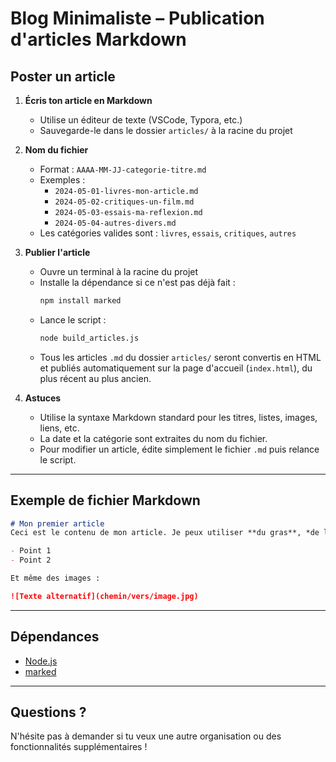 # Blog Minimaliste – Publication d'articles Markdown

## Poster un article

1. **Écris ton article en Markdown**
   - Utilise un éditeur de texte (VSCode, Typora, etc.)
   - Sauvegarde-le dans le dossier `articles/` à la racine du projet

2. **Nom du fichier**
   - Format : `AAAA-MM-JJ-categorie-titre.md`
   - Exemples :
     - `2024-05-01-livres-mon-article.md`
     - `2024-05-02-critiques-un-film.md`
     - `2024-05-03-essais-ma-reflexion.md`
     - `2024-05-04-autres-divers.md`
   - Les catégories valides sont : `livres`, `essais`, `critiques`, `autres`

3. **Publier l'article**
   - Ouvre un terminal à la racine du projet
   - Installe la dépendance si ce n'est pas déjà fait :
     ```bash
     npm install marked
     ```
   - Lance le script :
     ```bash
     node build_articles.js
     ```
   - Tous les articles `.md` du dossier `articles/` seront convertis en HTML et publiés automatiquement sur la page d'accueil (`index.html`), du plus récent au plus ancien.

4. **Astuces**
   - Utilise la syntaxe Markdown standard pour les titres, listes, images, liens, etc.
   - La date et la catégorie sont extraites du nom du fichier.
   - Pour modifier un article, édite simplement le fichier `.md` puis relance le script.

---

## Exemple de fichier Markdown

```markdown
# Mon premier article
Ceci est le contenu de mon article. Je peux utiliser **du gras**, *de l'italique*, des listes :

- Point 1
- Point 2

Et même des images :

![Texte alternatif](chemin/vers/image.jpg)
```

---

## Dépendances
- [Node.js](https://nodejs.org/)
- [marked](https://www.npmjs.com/package/marked)

---

## Questions ?
N'hésite pas à demander si tu veux une autre organisation ou des fonctionnalités supplémentaires ! 